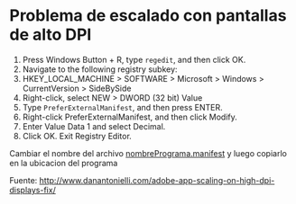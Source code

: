 <!-- TITLE: Porgramas Pequenos 4 K -->
<!-- SUBTITLE: A quick summary of Porgramas Pequenos 4 K -->
<!-- KEYWORDS: 4k, alto DPI, prueba-->

# Problema de escalado con pantallas de alto DPI
1. Press  Windows Button + R, type `regedit`, and then click OK.
2. Navigate to the following registry subkey:
3. HKEY_LOCAL_MACHINE > SOFTWARE > Microsoft > Windows > CurrentVersion > SideBySide
4. Right-click, select NEW > DWORD (32 bit) Value
5. Type `PreferExternalManifest`, and then press ENTER.
6. Right-click PreferExternalManifest, and then click Modify.
7. Enter Value Data 1 and select Decimal.
8. Click OK. Exit Registry Editor.

Cambiar el nombre del archivo <a href="ftp://192.168.1.54/Soluciones/Solucionar%20programas%20peque%C3%B1os%204k/nombrePrograma.manifest">nombrePrograma.manifest</a> y luego copiarlo en la ubicacion del programa

Fuente: http://www.danantonielli.com/adobe-app-scaling-on-high-dpi-displays-fix/